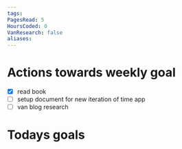 ```yaml
---
tags: 
PagesRead: 5
HoursCoded: 0
VanResearch: false
aliases:
---
```

# Actions towards weekly goal
- [x] read book
- [ ] setup document for new iteration of time app
- [ ] van blog research
# Todays goals
